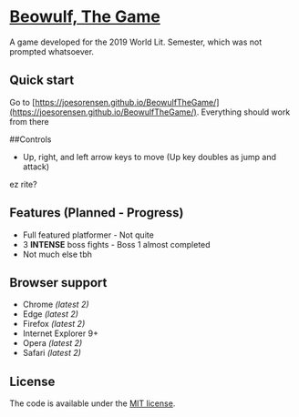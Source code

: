 # [Beowulf, The Game](https://joesorensen.github.io/BeowulfTheGame/)



A game developed for the 2019 World Lit. Semester, which was not prompted whatsoever.


## Quick start

Go to [https://joesorensen.github.io/BeowulfTheGame/](https://joesorensen.github.io/BeowulfTheGame/). Everything should work from there

##Controls

* Up, right, and left arrow keys to move (Up key doubles as jump and attack)

ez rite?

## Features (Planned - Progress)

* Full featured platformer - Not quite
* 3 **INTENSE** boss fights - Boss 1 almost completed
* Not much else tbh


## Browser support

* Chrome *(latest 2)*
* Edge *(latest 2)*
* Firefox *(latest 2)*
* Internet Explorer 9+
* Opera *(latest 2)*
* Safari *(latest 2)*


## License

The code is available under the [MIT license](LICENSE.txt).
